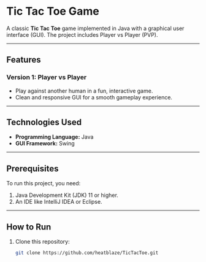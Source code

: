 # Tic Tac Toe Game

A classic **Tic Tac Toe** game implemented in Java with a graphical user interface (GUI). The project includes Player vs Player (PVP).


---

## Features
### **Version 1: Player vs Player**
- Play against another human in a fun, interactive game.
- Clean and responsive GUI for a smooth gameplay experience.



---

## Technologies Used
- **Programming Language:** Java
- **GUI Framework:** Swing
  

---

## Prerequisites
To run this project, you need:
1. Java Development Kit (JDK) 11 or higher.
2. An IDE like IntelliJ IDEA or Eclipse.

---

## How to Run
1. Clone this repository:
   ```bash
   git clone https://github.com/heatblaze/TicTacToe.git
